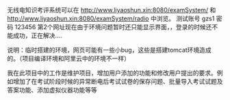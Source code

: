 无线电知识考评系统可以在 http://www.liyaoshun.xin:8080/examSystem/ 和   http://www.liyaoshun.xin:8080/examSystem/radio 中浏览。
测试账号 gzs1 密码 123456
第2个网址现在由于环境问题暂时还只能显示界面，，登录的时候还不能成功，正在解决....

说明：临时搭建的环境，网页可能有一些小bug，这些是搭建tomcat环境造成的。（项目编译环境和阿里云中的环境不一样）

我在此项目中的工作是维护项目，增加用户添加的功能和修改用户提出的要求。例如增加了在考试阶段时候的异常断电后考试试卷的保存问题、批量导入考试试题及答案功能、添加虚拟仪器功能等等
